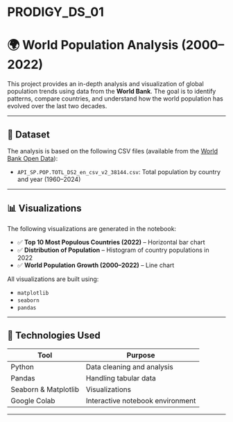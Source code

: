 # PRODIGY_DS_01

# 🌍 World Population Analysis (2000–2022)

This project provides an in-depth analysis and visualization of global population trends using data from the **World Bank**. The goal is to identify patterns, compare countries, and understand how the world population has evolved over the last two decades.

---

## 📁 Dataset

The analysis is based on the following CSV files (available from the [World Bank Open Data](https://data.worldbank.org)):

- `API_SP.POP.TOTL_DS2_en_csv_v2_38144.csv`: Total population by country and year (1960–2024)
---

## 📊 Visualizations

The following visualizations are generated in the notebook:

- ✅ **Top 10 Most Populous Countries (2022)** – Horizontal bar chart
- ✅ **Distribution of Population** – Histogram of country populations in 2022
- ✅ **World Population Growth (2000–2022)** – Line chart

All visualizations are built using:
- `matplotlib`
- `seaborn`
- `pandas`

---

## 🧰 Technologies Used

| Tool | Purpose |
|------|---------|
| Python | Data cleaning and analysis |
| Pandas | Handling tabular data |
| Seaborn & Matplotlib | Visualizations |
| Google Colab | Interactive notebook environment |

---

